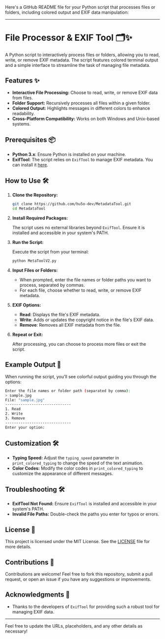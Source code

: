 Here's a GitHub README file for your Python script that processes files or folders, including colored output and EXIF data manipulation:

---

# File Processor & EXIF Tool 🗂️✨

A Python script to interactively process files or folders, allowing you to read, write, or remove EXIF metadata. The script features colored terminal output and a simple interface to streamline the task of managing file metadata.

## Features ✨

- **Interactive File Processing:** Choose to read, write, or remove EXIF data from files.
- **Folder Support:** Recursively processes all files within a given folder.
- **Colored Output:** Highlights messages in different colors to enhance readability.
- **Cross-Platform Compatibility:** Works on both Windows and Unix-based systems.

## Prerequisites 📦

- **Python 3.x**: Ensure Python is installed on your machine.
- **ExifTool**: The script relies on `ExifTool` to manage EXIF metadata. You can install it [here](https://exiftool.org/).

## How to Use 🛠️

1. **Clone the Repository:**

   ```bash
   git clone https://github.com/hu5o-dev/MetadataTool.git
   cd MetadataTool
   ```

2. **Install Required Packages:**

   The script uses no external libraries beyond `ExifTool`. Ensure it is installed and accessible in your system's PATH.

3. **Run the Script:**

   Execute the script from your terminal:

   ```bash
   python MetaToolV2.py
   ```

4. **Input Files or Folders:**

   - When prompted, enter the file names or folder paths you want to process, separated by commas.
   - For each file, choose whether to read, write, or remove EXIF metadata.

5. **EXIF Options:**

   - **Read**: Displays the file's EXIF metadata.
   - **Write**: Adds or updates the copyright notice in the file's EXIF data.
   - **Remove**: Removes all EXIF metadata from the file.

6. **Repeat or Exit:**

   After processing, you can choose to process more files or exit the script.

## Example Output 📸

When running the script, you'll see colorful output guiding you through the options:

```bash
Enter the file names or folder path (separated by comma):
> sample.jpg
File: "sample.jpg"
------------------------------
1. Read
2. Write
3. Remove
------------------------------
Enter your option:
```

## Customization 🛠️

- **Typing Speed:** Adjust the `typing_speed` parameter in `print_colored_typing` to change the speed of the text animation.
- **Color Codes:** Modify the color codes in `print_colored_typing` to customize the appearance of different messages.

## Troubleshooting 🛠️

- **ExifTool Not Found:** Ensure `ExifTool` is installed and accessible in your system's PATH.
- **Invalid File Paths:** Double-check the paths you enter for typos or errors.

## License 📜

This project is licensed under the MIT License. See the [LICENSE](LICENSE) file for more details.

## Contributions 🤝

Contributions are welcome! Feel free to fork this repository, submit a pull request, or open an issue if you have any suggestions or improvements.

## Acknowledgments 🙌

- Thanks to the developers of `ExifTool` for providing such a robust tool for managing EXIF data.

---

Feel free to update the URLs, placeholders, and any other details as necessary!
